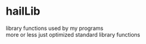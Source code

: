 # hailLib
library functions used by my programs<br>
more or less just optimized standard library functions
